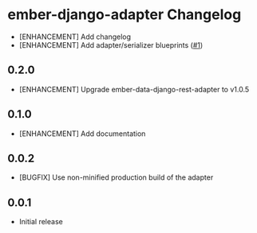 ember-django-adapter Changelog
==============================

* [ENHANCEMENT] Add changelog
* [ENHANCEMENT] Add adapter/serializer blueprints
  ([#1](https://github.com/dustinfarris/ember-django-adapter/issues/1))


0.2.0
-----

* [ENHANCEMENT] Upgrade ember-data-django-rest-adapter to v1.0.5 


0.1.0
-----

* [ENHANCEMENT] Add documentation


0.0.2
-----

* [BUGFIX] Use non-minified production build of the adapter


0.0.1
-----

* Initial release
